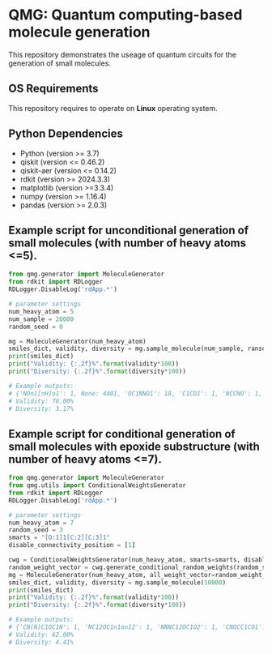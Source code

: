 # QMG: Quantum computing-based molecule generation
This repository demonstrates the useage of quantum circuits for the generation of small molecules.

## OS Requirements
This repository requires to operate on **Linux** operating system.

## Python Dependencies
* Python (version >= 3.7)
* qiskit (version <= 0.46.2)
* qiskit-aer (version <= 0.14.2)
* rdkit (version >= 2024.3.3)
* matplotlib (version >=3.3.4)
* numpy (version >= 1.16.4)
* pandas (version >= 2.0.3)

## Example script for unconditional generation of small molecules (with number of heavy atoms <=5).

```python
from qmg.generator import MoleculeGenerator
from rdkit import RDLogger
RDLogger.DisableLog('rdApp.*')

# parameter settings
num_heavy_atom = 5
num_sample = 20000
random_seed = 0

mg = MoleculeGenerator(num_heavy_atom) 
smiles_dict, validity, diversity = mg.sample_molecule(num_sample, ransom_seed)
print(smiles_dict)
print("Validity: {:.2f}%".format(validity*100))
print("Diversity: {:.2f}%".format(diversity*100))

# Example outputs:
# {'NOn1[nH]o1': 1, None: 4401, 'OC1NNO1': 18, 'C1CO1': 1, 'NCCNO': 1, 'ON1ONO1': 2, 'C#[N+][O-]': 1, 'ONN1CO1': 4, ...
# Validity: 78.00%
# Diversity: 3.17%
```


## Example script for conditional generation of small molecules with epoxide substructure (with number of heavy atoms <=7).

```python
from qmg.generator import MoleculeGenerator
from qmg.utils import ConditionalWeightsGenerator
from rdkit import RDLogger
RDLogger.DisableLog('rdApp.*')

# parameter settings
num_heavy_atom = 7
random_seed = 3
smarts = "[O:1]1[C:2][C:3]1"
disable_connectivity_position = [1]

cwg = ConditionalWeightsGenerator(num_heavy_atom, smarts=smarts, disable_connectivity_position=disable_connectivity_position)
random_weight_vector = cwg.generate_conditional_random_weights(random_seed)
mg = MoleculeGenerator(num_heavy_atom, all_weight_vector=random_weight_vector) 
smiles_dict, validity, diversity = mg.sample_molecule(10000)
print(smiles_dict)
print("Validity: {:.2f}%".format(validity*100))
print("Diversity: {:.2f}%".format(diversity*100))

# Example outputs:
# {'CN(N)C1OC1N': 1, 'NC12OC1n1on12': 1, 'NNNC12OC1O2': 1, 'CNOCC1CO1': 1, 'NN(O)C1(N)CO1': 16, 'NNCCC1CO1': 1, 'NN1OC2OC21': 1, 'OC1=NC2(CO2)N1': 1,...}
# Validity: 62.00%
# Diversity: 4.41%
```